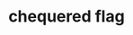 ---
layout: smileys&emotion
title: chequered flag
emoji: chequered_flag
permalink: 🏁.html
image: assets/img/3moji/chequered_flag.png
---